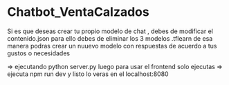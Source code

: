# Chatbot_VentaCalzados
Si es que deseas crear tu propio modelo de chat , debes de modificar el contenido.json
para ello debes de eliminar los 3 modelos .tflearn de esa manera podras crear un nuuevo modelo con respuestas de acuerdo a tus gustos o necesidades

=> ejecutando python server.py
luego para usar el frontend
solo ejecutas
=> ejecuta npm run dev
y listo lo veras en el localhost:8080
